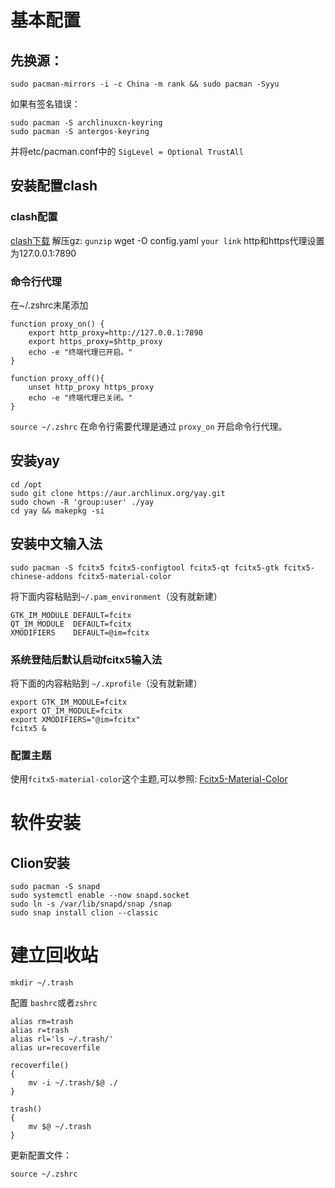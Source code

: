 # 基本配置
## 先换源：
```shell
sudo pacman-mirrors -i -c China -m rank && sudo pacman -Syyu
```

如果有签名错误：
```shell
sudo pacman -S archlinuxcn-keyring
sudo pacman -S antergos-keyring
```

并将etc/pacman.conf中的 `SigLevel = Optional TrustAll`

## 安装配置clash
### clash配置 
[clash下载](https://github.com/Dreamacro/clash/releases)
解压gz: `gunzip`
wget -O config.yaml `your link`
http和https代理设置为127.0.0.1:7890

### 命令行代理
在~/.zshrc末尾添加
```shell
function proxy_on() {
    export http_proxy=http://127.0.0.1:7890
    export https_proxy=$http_proxy
    echo -e "终端代理已开启。"
}

function proxy_off(){
    unset http_proxy https_proxy
    echo -e "终端代理已关闭。"
}
```

`source ~/.zshrc`
在命令行需要代理是通过 `proxy_on` 开启命令行代理。

## 安装yay
```shell
cd /opt
sudo git clone https://aur.archlinux.org/yay.git
sudo chown -R 'group:user' ./yay
cd yay && makepkg -si
```

## 安装中文输入法
```shell
sudo pacman -S fcitx5 fcitx5-configtool fcitx5-qt fcitx5-gtk fcitx5-chinese-addons fcitx5-material-color
```
将下面内容粘贴到`~/.pam_environment`（没有就新建）
```
GTK_IM_MODULE DEFAULT=fcitx
QT_IM_MODULE  DEFAULT=fcitx
XMODIFIERS    DEFAULT=@im=fcitx
```

### 系统登陆后默认启动fcitx5输入法
将下面的内容粘贴到 `~/.xprofile`（没有就新建）
```
export GTK_IM_MODULE=fcitx
export QT_IM_MODULE=fcitx
export XMODIFIERS="@im=fcitx"
fcitx5 &
```

### 配置主题
使用`fcitx5-material-color`这个主题,可以参照: [Fcitx5-Material-Color](https://github.com/hosxy/Fcitx5-Material-Color)

# 软件安装
## Clion安装
```shell
sudo pacman -S snapd
sudo systemctl enable --now snapd.socket
sudo ln -s /var/lib/snapd/snap /snap
sudo snap install clion --classic
```

# 建立回收站
```shell
mkdir ~/.trash
```
配置 `bashrc`或者`zshrc`
```shell
alias rm=trash
alias r=trash
alias rl='ls ~/.trash/'
alias ur=recoverfile

recoverfile()
{
    mv -i ~/.trash/$@ ./
}

trash()
{
    mv $@ ~/.trash
}
```

更新配置文件：
```shell
source ~/.zshrc
```

